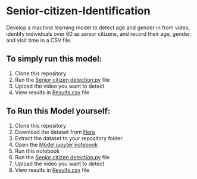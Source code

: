 # Senior-citizen-Identification
Develop a machine learning model to detect age and gender in  from video, identify individuals over 60 as senior citizens, and record their age, gender, and visit time in a CSV file.
## To simply run this model:
1. Clone this repository
2. Run the [Senior citizen detection.py](https://github.com/poojachowdary9866/Senior-citizen-Identification/blob/main/senior%20citizen%20detection%20.py) file
3. Upload the video you want to detect
4. View results in [Results.csv](https://github.com/poojachowdary9866/Senior-citizen-Identification/blob/main/results.csv) file 

## To Run this Model yourself:
1. Clone this repository
2. Download the dataset from [Here](https://www.kaggle.com/datasets/jangedoo/utkface-new)
3. Extract the dataset to your repository folder.
4. Open the [Model jupyter notebook](https://github.com/poojachowdary9866/Senior-citizen-Identification/blob/main/model-1.ipynb)
5. Run this notebook
6. Run the [Senior citizen detection.py](https://github.com/poojachowdary9866/Senior-citizen-Identification/blob/main/senior%20citizen%20detection%20.py) file
7. Upload the video you want to detect
8. View results in [Results.csv](https://github.com/poojachowdary9866/Senior-citizen-Identification/blob/main/results.csv) file 
